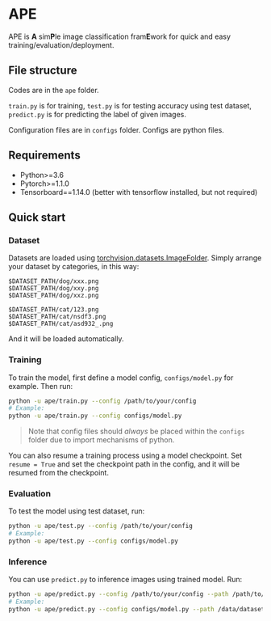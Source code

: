 # APE

APE is **A** sim**P**le image classification fram**E**work for quick and easy training/evaluation/deployment.

## File structure

Codes are in the `ape` folder.

`train.py` is for training, `test.py` is for testing accuracy using test dataset, `predict.py` is for predicting the label of given images.

Configuration files are in `configs` folder. Configs are python files.

## Requirements

- Python>=3.6
- Pytorch>=1.1.0
- Tensorboard==1.14.0 (better with tensorflow installed, but not required)

## Quick start

### Dataset

Datasets are loaded using [torchvision.datasets.ImageFolder](https://pytorch.org/docs/stable/torchvision/datasets.html#imagefolder). Simply arrange your dataset by categories, in this way:

```directories
$DATASET_PATH/dog/xxx.png
$DATASET_PATH/dog/xxy.png
$DATASET_PATH/dog/xxz.png

$DATASET_PATH/cat/123.png
$DATASET_PATH/cat/nsdf3.png
$DATASET_PATH/cat/asd932_.png
```

And it will be loaded automatically.

### Training

To train the model, first define a model config, `configs/model.py` for example. Then run:

```bash
python -u ape/train.py --config /path/to/your/config
# Example:
python -u ape/train.py --config configs/model.py
```

> Note that config files should *always* be placed within the `configs` folder due to import mechanisms of python.

You can also resume a training process using a model checkpoint. Set `resume = True` and set the checkpoint path in the config, and it will be resumed from the checkpoint.

### Evaluation

To test the model using test dataset, run:

```bash
python -u ape/test.py --config /path/to/your/config
# Example:
python -u ape/test.py --config configs/model.py
```

### Inference

You can use `predict.py` to inference images using trained model. Run:

```bash
python -u ape/predict.py --config /path/to/your/config --path /path/to/your/images --ext <Extension-Name> --output /path/to/output/result
# Example:
python -u ape/predict.py --config configs/model.py --path /data/dataset/ --ext png --output infer_output/
```
